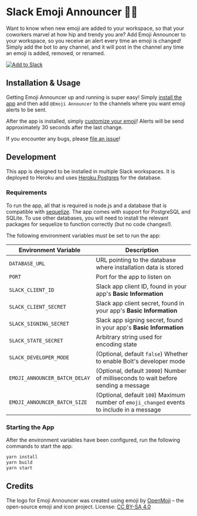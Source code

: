 # Slack Emoji Announcer 🤖📣

Want to know when new emoji are added to your workspace, so that your coworkers marvel at how hip and trendy you are? Add Emoji Announcer to your workspace, so you receive an alert every time an emoji is changed! Simply add the bot to any channel, and it will post in the channel any time an emoji is added, removed, or renamed.

[![Add to Slack](https://platform.slack-edge.com/img/add_to_slack.png)](https://slack.com/oauth/v2/authorize?client_id=19362919508.3176143454119&scope=chat:write,chat:write.customize,emoji:read,channels:read,groups:read&user_scope=)

## Installation & Usage

Getting Emoji Announcer up and running is super easy! Simply [install the app](https://slack.com/oauth/v2/authorize?client_id=19362919508.3176143454119&scope=chat:write,chat:write.customize,emoji:read,channels:read,groups:read&user_scope=) and then add `@Emoji Announcer` to the channels where you want emoji alerts to be sent.

After the app is installed, simply [customize your emoji](https://slack.com/customize/emoji)! Alerts will be send approximately 30 seconds after the last change.

If you encounter any bugs, please [file an issue](https://gitlab.com/wjharney/slack-emoji-announcer/-/issues/new)!

## Development

This app is designed to be installed in multiple Slack workspaces. It is deployed to Heroku and uses [Heroku Postgres](https://www.heroku.com/postgres) for the database.

### Requirements

To run the app, all that is required is node.js and a database that is compatible with [sequelize](https://www.npmjs.com/package/sequelize). The app comes with support for PostgreSQL and SQLite. To use other databases, you will need to install the relevant packages for sequelize to function correctly (but no code changes!).

The following environment variables must be set to run the app:

| Environment Variable | Description |
| --- | --- |
| `DATABASE_URL` | URL pointing to the database where installation data is stored |
| `PORT` | Port for the app to listen on |
| `SLACK_CLIENT_ID` | Slack app client ID, found in your app's **Basic Information** |
| `SLACK_CLIENT_SECRET` | Slack app client secret, found in your app's **Basic Information** |
| `SLACK_SIGNING_SECRET` | Slack app signing secret, found in your app's **Basic Information** |
| `SLACK_STATE_SECRET` | Arbitrary string used for encoding state |
| `SLACK_DEVELOPER_MODE` | (Optional, default `false`) Whether to enable Bolt's developer mode |
| `EMOJI_ANNOUNCER_BATCH_DELAY` | (Optional, default `30000`) Number of milliseconds to wait before sending a message |
| `EMOJI_ANNOUNCER_BATCH_SIZE` | (Optional, default `100`) Maximum number of `emoji_changed` events to include in a message |

### Starting the App

After the environment variables have been configured, run the following commands to start the app:

```sh
yarn install
yarn build
yarn start
```

## Credits

The logo for Emoji Announcer was created using emoji by [OpenMoji](https://openmoji.org/) – the open-source emoji and icon project. License: [CC BY-SA 4.0](https://creativecommons.org/licenses/by-sa/4.0/#)
